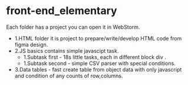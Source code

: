 # front-end_elementary
Each folder has a project you can open it in WebStorm.
<ul>
  <li>1.HTML folder it is project to prepare/write/develop HTML code from figma design.</li>
  <li style=>2.JS basics contains simple javascipt task.
    <ul> 
      <li>1.Subtask first - 18s little tasks, each in different block div .</li>
      <li>1.Subtask second - simple CSV parser with special conditions.</li>
    </ul>
  </li>
  <li>3.Data tables - fast create table from object data with only javascript and condition of any counts of row,columns.</li>
</ul>
